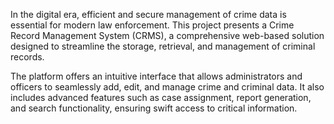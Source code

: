 In the digital era, efficient and secure management of crime data is essential for modern law enforcement. This project presents a Crime Record Management System (CRMS), a comprehensive web-based solution designed to streamline the storage, retrieval, and management of criminal records.

The platform offers an intuitive interface that allows administrators and officers to seamlessly add, edit, and manage crime and criminal data. It also includes advanced features such as case assignment, report generation, and search functionality, ensuring swift access to critical information.


